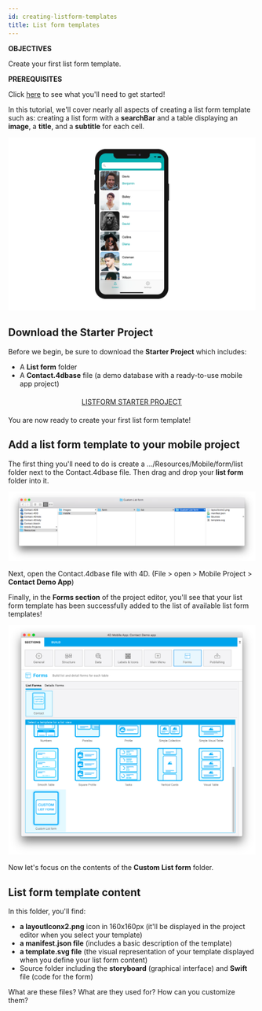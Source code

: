 ```yaml
---
id: creating-listform-templates
title: List form templates
---
```


<div markdown="1" class = "objectives">

**OBJECTIVES**

Create your first list form template.

</div>

<div markdown="1" class = "prerequisites">

**PREREQUISITES**

Click [here](prerequisites.html) to see what you'll need to get started!

</div>

In this tutorial, we'll cover nearly all aspects of creating a list form template such as: creating a list form with a **searchBar** and a table displaying an **image**, a **title**, and a **subtitle** for each cell.

![List form template final result](assets/custom-listform/custom-template-final-result.png)

## Download the Starter Project

Before we begin, be sure to download the **Starter Project** which includes:

* A **List form** folder 
* A **Contact.4dbase** file (a demo database with a ready-to-use mobile app project)

<div markdown="1" style="text-align: center; margin-top: 20px; margin-bottom: 20px">
<a class="button"
href="../assets/custom-listform/CustomListFormStarterProject.zip">LISTFORM STARTER PROJECT</a>
</div>

You are now ready to create your first list form template!

## Add a list form template to your mobile project

The first thing you'll need to do is create a .../Resources/Mobile/form/list folder next to the Contact.4dbase file. Then drag and drop your **list form** folder into it.

![Mobile folder list form template](assets/custom-listform/mobile-folder-custom-template.png)

Next, open the Contact.4dbase file with 4D. (File > open > Mobile Project > **Contact Demo App**) 

Finally, in the **Forms section** of the project editor, you'll see that your list form template has been successfully added to the list of available list form templates!

![Forms section](assets/custom-listform/custom-listform-template.png)

Now let's focus on the contents of the **Custom List form** folder.

## List form template content

In this folder, you'll find:

* **a layoutIconx2.png** icon in 160x160px (it'll be displayed in the project editor when you select your template)
* **a manifest.json file** (includes a basic description of the template)
* **a template.svg file** (the visual representation of your template displayed when you define your list form content)
* Source folder including the **storyboard** (graphical interface) and **Swift** file (code for the form)

What are these files? What are they used for? How can you customize them?
